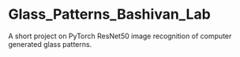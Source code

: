 # Glass_Patterns_Bashivan_Lab

A short project on PyTorch ResNet50 image recognition of computer generated glass patterns.
